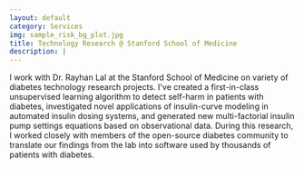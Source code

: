 ```yaml
---
layout: default
category: Services
img: sample_risk_bg_plot.jpg
title: Technology Research @ Stanford School of Medicine
description: |
---
```

I work with Dr. Rayhan Lal at the Stanford School of Medicine on variety of diabetes technology research projects. I've created a first-in-class unsupervised learning algorithm to detect self-harm in patients with diabetes, investigated novel applications of insulin-curve modeling in automated insulin dosing systems, and generated new multi-factorial insulin pump settings equations based on observational data. During this research, I worked closely with members of the open-source diabetes community to translate our findings from the lab into software used by thousands of patients with diabetes.